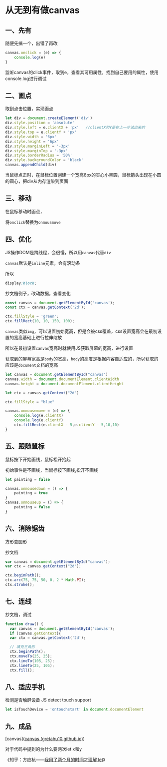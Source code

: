 # 从无到有做canvas



## 一、先有

随便先搞一个，出错了再改

```js
canvas.onclick = (e) => {
    console.log(e)
}
```

监听canvas的click事件，取到e，查看其可用属性，找到自己要用的属性，使用console.log进行调试

## 二、画点

取到点击位置，实现画点

```js
let div = document.createElement('div')
div.style.position = 'absolute'
div.style.left = e.clientX + 'px'   //clientX和Y是在上一步试出来的
div.style.top = e.clientY + 'px'
div.style.width = '6px'
div.style.height = '6px'
div.style.marginLeft = '-3px'
div.style.marginTop = '-3px'
div.style.borderRadius = '50%'
div.style.backgroundColor = 'black'
canvas.appendChild(div)
```

当鼠标点击时，在鼠标位置创建一个宽高6px的实心小黑圆，鼠标箭头出现在小圆的圆心，把div从内存渲染到页面

## 三、移动

在鼠标移动时画点，

将`onclick`替换为` onmousmove `

## 四、优化

JS操作DOM是跨线程，会很慢，所以用`canvas`代替`div`

`canvas`默认是`inline`元素，会有滚动条

所以

```css
display:block;
```



抄文档例子，改动数据，查看变化

```js
const canvas = document.getElementById('canvas');
const ctx = canvas.getContext('2d');

ctx.fillStyle = 'green';
ctx.fillRect(10, 10, 150, 100);
```



`canvas`类似`img`，可以设置初始宽高，但是会被css覆盖，css设置宽高会在最初设置的宽高基础上进行拉伸缩放

所以在最初设置`canvas`宽高时就使用JS获取屏幕的宽高，进行设置

获取到的屏幕宽高是`body`的宽高，`body`的高度是根据内容自适应的，所以获取的应该是`document`文档的宽高

```js
let canvas = document.getElementById("canvas")
canvas.width = document.documentElement.clientWidth
canvas.height = document.documentElement.clientHeight

let ctx = canvas.getContext("2d")

ctx.fillStyle = "blue"

canvas.onmousemove = (e) => {
    console.log(e.clientX)
    console.log(e.clientY)
    ctx.fillRect(e.clientX - 5,e.clientY - 5,10,10)
}
```



## 五、跟随鼠标

鼠标按下开始画线，鼠标松开抬起

初始事件是不画线，当鼠标按下画线,松开不画线

```js
let painting = false

canvas.onmousedown = () => {
    painting = true
}
canvas.onmouseup = () => {
    painting = false
}
```



## 六、消除锯齿

方形变圆形

抄文档

```js
var canvas = document.getElementById("canvas");
var ctx = canvas.getContext("2d");

ctx.beginPath();
ctx.arc(75, 75, 50, 0, 2 * Math.PI);
ctx.stroke();
```



## 七、连线

抄文档，调试

```js
function draw() {
  var canvas = document.getElementById('canvas');
  if (canvas.getContext){
  var ctx = canvas.getContext('2d');

  // 填充三角形
  ctx.beginPath();
  ctx.moveTo(25, 25);
  ctx.lineTo(105, 25);
  ctx.lineTo(25, 105);
  ctx.fill();
```





## 八、适应手机

检测是否触屏设备 JS detect touch support

  ```js
let isTouchDevice = 'ontouchstart' in document.documentElement
  ```



## 九、成品

[canvas]([canvas (gretahu10.github.io)](https://gretahu10.github.io/canvas_demo/index.html))



对于代码中提到的为什么要两次let x和y

《知乎：方应杭——[我用了两个月的时间才理解 let](https://zhuanlan.zhihu.com/p/28140450)》

